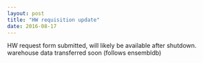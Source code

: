 ```yaml
---
layout: post
title: "HW requisition update"
date: 2016-08-17
---
```


HW request form submitted, will likely be available after shutdown. warehouse data transferred soon (follows ensembldb)

